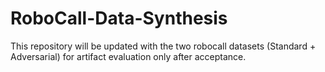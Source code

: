 # RoboCall-Data-Synthesis
This repository will be updated with the two robocall datasets (Standard + Adversarial) for artifact evaluation only after acceptance.
